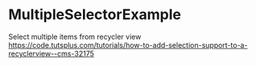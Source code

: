 # MultipleSelectorExample
Select multiple items from recycler view
https://code.tutsplus.com/tutorials/how-to-add-selection-support-to-a-recyclerview--cms-32175
